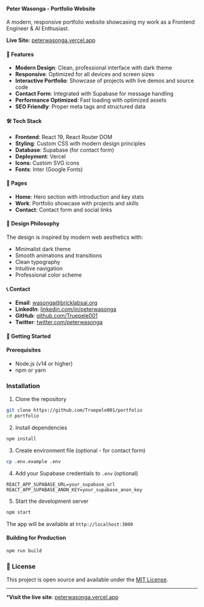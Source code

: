 #### Peter Wasonga - Portfolio Website

A modern, responsive portfolio website showcasing my work as a Frontend Engineer & AI Enthusiast.

****Live Site:**** [peterwasonga.vercel.app](https://peterwasonga.vercel.app)

#### 🚀 Features

- **Modern Design**: Clean, professional interface with dark theme
- **Responsive**: Optimized for all devices and screen sizes
- **Interactive Portfolio**: Showcase of projects with live demos and source code
- **Contact Form**: Integrated with Supabase for message handling
- **Performance Optimized**: Fast loading with optimized assets
- **SEO Friendly**: Proper meta tags and structured data

#### 🛠️ Tech Stack

- **Frontend**: React 19, React Router DOM
- **Styling**: Custom CSS with modern design principles
- **Database**: Supabase (for contact form)
- **Deployment**: Vercel
- **Icons**: Custom SVG icons
- **Fonts**: Inter (Google Fonts)

#### 📱 Pages

- **Home**: Hero section with introduction and key stats
- **Work**: Portfolio showcase with projects and skills
- **Contact**: Contact form and social links

#### 🎨 Design Philosophy

The design is inspired by modern web aesthetics with:
- Minimalist dark theme
- Smooth animations and transitions
- Clean typography
- Intuitive navigation
- Professional color scheme

#### 📞 Contact

- **Email**: wasonga@bricklabsai.org
- **LinkedIn**: [linkedin.com/in/peterwasonga](https://linkedin.com/in/peterwasonga)
- **GitHub**: [github.com/Truepele001](https://github.com/Truepele001)
- **Twitter**: [twitter.com/peterwasonga](https://twitter.com/peterwasonga)

#### 🚀 Getting Started

#### Prerequisites

- Node.js (v14 or higher)
- npm or yarn

### Installation

1. Clone the repository
```bash
git clone https://github.com/Truepele001/portfolio
cd portfolio
````

2. Install dependencies
```bash
npm install
```

3. Create environment file (optional - for contact form)
```bash
cp .env.example .env
```

4. Add your Supabase credentials to `.env` (optional)
```
REACT_APP_SUPABASE_URL=your_supabase_url
REACT_APP_SUPABASE_ANON_KEY=your_supabase_anon_key
```

5. Start the development server
```bash
npm start
```

The app will be available at `http://localhost:3000`

#### Building for Production

```bash
npm run build
````

### 📄 License

This project is open source and available under the [MIT License](LICENSE).

---

***Visit the live site**: [peterwasonga.vercel.app](https://peterwasonga.vercel.app)
